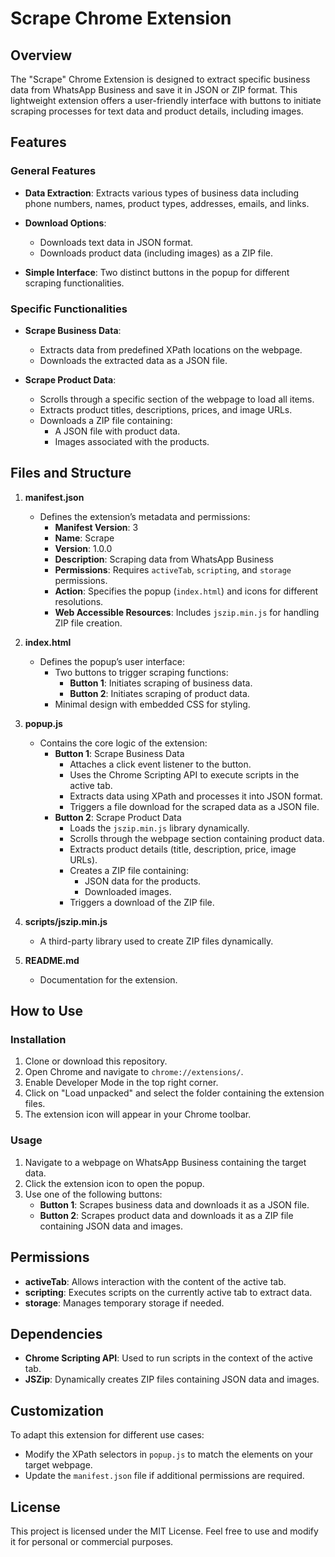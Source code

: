 # Scrape Chrome Extension

## Overview

The "Scrape" Chrome Extension is designed to extract specific business data from WhatsApp Business and save it in JSON or ZIP format. This lightweight extension offers a user-friendly interface with buttons to initiate scraping processes for text data and product details, including images.

## Features

### General Features

- **Data Extraction**: Extracts various types of business data including phone numbers, names, product types, addresses, emails, and links.
- **Download Options**:

  - Downloads text data in JSON format.
  - Downloads product data (including images) as a ZIP file.

- **Simple Interface**: Two distinct buttons in the popup for different scraping functionalities.

### Specific Functionalities

- **Scrape Business Data**:

  - Extracts data from predefined XPath locations on the webpage.
  - Downloads the extracted data as a JSON file.

- **Scrape Product Data**:
  - Scrolls through a specific section of the webpage to load all items.
  - Extracts product titles, descriptions, prices, and image URLs.
  - Downloads a ZIP file containing:
    - A JSON file with product data.
    - Images associated with the products.

## Files and Structure

1. **manifest.json**

   - Defines the extension’s metadata and permissions:
     - **Manifest Version**: 3
     - **Name**: Scrape
     - **Version**: 1.0.0
     - **Description**: Scraping data from WhatsApp Business
     - **Permissions**: Requires `activeTab`, `scripting`, and `storage` permissions.
     - **Action**: Specifies the popup (`index.html`) and icons for different resolutions.
     - **Web Accessible Resources**: Includes `jszip.min.js` for handling ZIP file creation.

2. **index.html**

   - Defines the popup’s user interface:
     - Two buttons to trigger scraping functions:
       - **Button 1**: Initiates scraping of business data.
       - **Button 2**: Initiates scraping of product data.
     - Minimal design with embedded CSS for styling.

3. **popup.js**

   - Contains the core logic of the extension:
     - **Button 1**: Scrape Business Data
       - Attaches a click event listener to the button.
       - Uses the Chrome Scripting API to execute scripts in the active tab.
       - Extracts data using XPath and processes it into JSON format.
       - Triggers a file download for the scraped data as a JSON file.
     - **Button 2**: Scrape Product Data
       - Loads the `jszip.min.js` library dynamically.
       - Scrolls through the webpage section containing product data.
       - Extracts product details (title, description, price, image URLs).
       - Creates a ZIP file containing:
         - JSON data for the products.
         - Downloaded images.
       - Triggers a download of the ZIP file.

4. **scripts/jszip.min.js**

   - A third-party library used to create ZIP files dynamically.

5. **README.md**
   - Documentation for the extension.

## How to Use

### Installation

1. Clone or download this repository.
2. Open Chrome and navigate to `chrome://extensions/`.
3. Enable Developer Mode in the top right corner.
4. Click on "Load unpacked" and select the folder containing the extension files.
5. The extension icon will appear in your Chrome toolbar.

### Usage

1. Navigate to a webpage on WhatsApp Business containing the target data.
2. Click the extension icon to open the popup.
3. Use one of the following buttons:
   - **Button 1**: Scrapes business data and downloads it as a JSON file.
   - **Button 2**: Scrapes product data and downloads it as a ZIP file containing JSON data and images.

## Permissions

- **activeTab**: Allows interaction with the content of the active tab.
- **scripting**: Executes scripts on the currently active tab to extract data.
- **storage**: Manages temporary storage if needed.

## Dependencies

- **Chrome Scripting API**: Used to run scripts in the context of the active tab.
- **JSZip**: Dynamically creates ZIP files containing JSON data and images.

## Customization

To adapt this extension for different use cases:

- Modify the XPath selectors in `popup.js` to match the elements on your target webpage.
- Update the `manifest.json` file if additional permissions are required.

## License

This project is licensed under the MIT License. Feel free to use and modify it for personal or commercial purposes.
